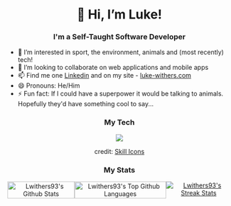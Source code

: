
<h1 align="center">👋 Hi, I’m Luke!</h1>
<h3 align="center">I'm a Self-Taught Software Developer</h3>
<ul>
  <li>👀 I’m interested in sport, the environment, animals and (most recently) tech!</li>
  <li🌱 I’m currently learning React and dabbling in Python></li>
  <li>💞️ I’m looking to collaborate on web applications and mobile apps</li>
  <li>📫 Find me one <a href="https://www.linkedin.com/in/luke-withers/">Linkedin</a> and on my site - <a href="https://luke-withers.com">luke-withers.com</a></li>
  <li>😄 Pronouns: He/Him</li>
  <li>⚡ Fun fact: If I could have a superpower it would be talking to animals. Hopefully they'd have something cool to say...</li>
</ul>

<h3 align="center">My Tech</h3>
<p align="center">
  <a href="https://skillicons.dev">
    <img src="https://skillicons.dev/icons?i=js,html,css,react,jquery,nodejs,py,vscode,netlify,postman,git,github&perline=6" />
  </a>
</p>
<p align="center">credit: <a href="https://github.com/tandpfun/skill-icons">Skill Icons</a></p>

<h3 align="center">My Stats</h3>
<p align="center" style="display:flex; justify-content: space-between;">
  <a href="https://github.com/anuraghazra/github-readme-stats">
    <img height="100%" alt="Lwithers93's Github Stats" src="https://github-readme-stats.vercel.app/api?username=Lwithers93&show_icons=true&hide_rank=true&hide=prs,issues&line_height=24" />
  </a>
    <a href="https://github.com/anuraghazra/github-readme-stats">
    <img height="100%" alt="Lwithers93's Top Github Languages" src="https://github-readme-stats.vercel.app/api/top-langs/?username=lwithers93&layout=compact" />
  </a>
  <a href="https://github.com/Kiran1689">
    <img alt="Lwithers93's Streak Stats"  src="https://streak-stats.demolab.com?user=lwithers93" />
  </a>
  
</p>
